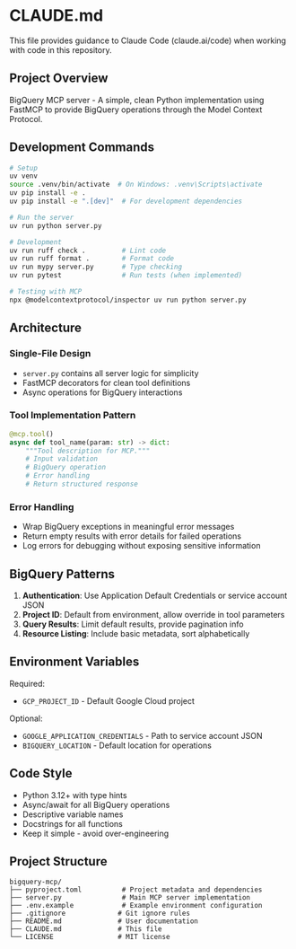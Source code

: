 # CLAUDE.md

This file provides guidance to Claude Code (claude.ai/code) when working with code in this repository.

## Project Overview

BigQuery MCP server - A simple, clean Python implementation using FastMCP to provide BigQuery operations through the Model Context Protocol.

## Development Commands

```bash
# Setup
uv venv
source .venv/bin/activate  # On Windows: .venv\Scripts\activate
uv pip install -e .
uv pip install -e ".[dev]"  # For development dependencies

# Run the server
uv run python server.py

# Development
uv run ruff check .         # Lint code
uv run ruff format .        # Format code
uv run mypy server.py       # Type checking
uv run pytest               # Run tests (when implemented)

# Testing with MCP
npx @modelcontextprotocol/inspector uv run python server.py
```

## Architecture

### Single-File Design
- `server.py` contains all server logic for simplicity
- FastMCP decorators for clean tool definitions
- Async operations for BigQuery interactions

### Tool Implementation Pattern
```python
@mcp.tool()
async def tool_name(param: str) -> dict:
    """Tool description for MCP."""
    # Input validation
    # BigQuery operation
    # Error handling
    # Return structured response
```

### Error Handling
- Wrap BigQuery exceptions in meaningful error messages
- Return empty results with error details for failed operations
- Log errors for debugging without exposing sensitive information

## BigQuery Patterns

1. **Authentication**: Use Application Default Credentials or service account JSON
2. **Project ID**: Default from environment, allow override in tool parameters
3. **Query Results**: Limit default results, provide pagination info
4. **Resource Listing**: Include basic metadata, sort alphabetically

## Environment Variables

Required:
- `GCP_PROJECT_ID` - Default Google Cloud project

Optional:
- `GOOGLE_APPLICATION_CREDENTIALS` - Path to service account JSON
- `BIGQUERY_LOCATION` - Default location for operations

## Code Style

- Python 3.12+ with type hints
- Async/await for all BigQuery operations
- Descriptive variable names
- Docstrings for all functions
- Keep it simple - avoid over-engineering

## Project Structure

```
bigquery-mcp/
├── pyproject.toml          # Project metadata and dependencies
├── server.py               # Main MCP server implementation
├── .env.example            # Example environment configuration
├── .gitignore             # Git ignore rules
├── README.md              # User documentation
├── CLAUDE.md              # This file
└── LICENSE                # MIT license
```